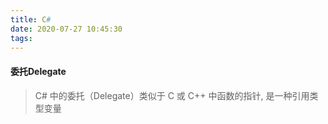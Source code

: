 ```yaml
---
title: C#
date: 2020-07-27 10:45:30
tags:
---
```

#### 委托Delegate
> C# 中的委托（Delegate）类似于 C 或 C++ 中函数的指针, 是一种引用类型变量